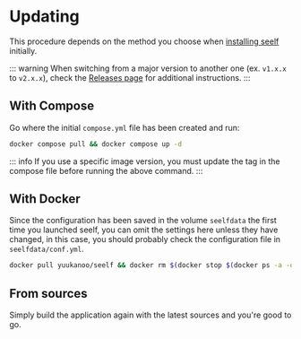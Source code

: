 # Updating

This procedure depends on the method you choose when [installing seelf](/guide/installation) initially.

::: warning
When switching from a major version to another one (ex. `v1.x.x` to `v2.x.x`), check the [Releases page](https://github.com/YuukanOO/seelf/releases) for additional instructions.
:::

## With Compose

Go where the initial `compose.yml` file has been created and run:

```sh
docker compose pull && docker compose up -d
```

::: info
If you use a specific image version, you must update the tag in the compose file before running the above command.
:::

## With Docker

Since the configuration has been saved in the volume `seelfdata` the first time you launched seelf, you can omit the settings here unless they have changed, in this case, you should probably check the configuration file in `seelfdata/conf.yml`.

```sh
docker pull yuukanoo/seelf && docker rm $(docker stop $(docker ps -a -q --filter="ancestor=yuukanoo/seelf")) && docker run -d -v "/var/run/docker.sock:/var/run/docker.sock" -v "seelfdata:/seelf/data" -v "seelfssh:/root/.ssh" -p "8080:8080" yuukanoo/seelf
```

## From sources

Simply build the application again with the latest sources and you're good to go.
